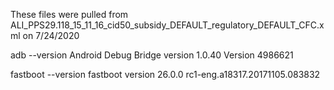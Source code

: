 These files were pulled from ALI_PPS29.118_15_11_16_cid50_subsidy_DEFAULT_regulatory_DEFAULT_CFC.xml on 7/24/2020

adb --version
Android Debug Bridge version 1.0.40
Version 4986621

fastboot --version
fastboot version 26.0.0 rc1-eng.a18317.20171105.083832

